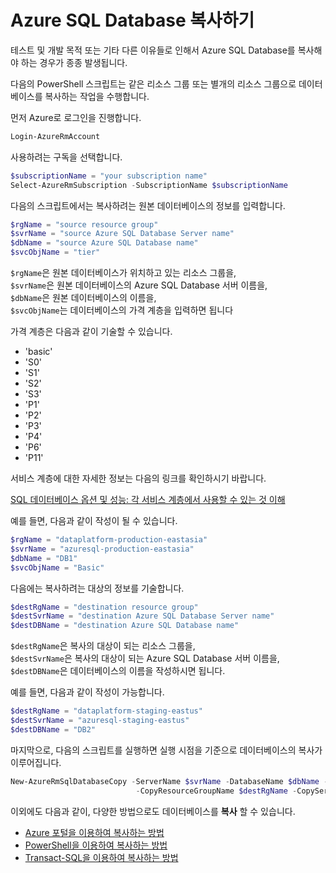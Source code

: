 # Azure SQL Database 복사하기

테스트 및 개발 목적 또는 기타 다른 이유들로 인해서 Azure SQL Database를 복사해야 하는 경우가 종종 발생됩니다.

다음의 PowerShell 스크립트는 같은 리소스 그룹 또는 별개의 리소스 그룹으로 데이터베이스를 복사하는 작업을 수행합니다.

먼저 Azure로 로그인을 진행합니다.

```PowerShell
Login-AzureRmAccount
```

사용하려는 구독을 선택합니다.

```PowerShell
$subscriptionName = "your subscription name"
Select-AzureRmSubscription -SubscriptionName $subscriptionName
```

다음의 스크립트에서는 복사하려는 원본 데이터베이스의 정보를 입력합니다.

```PowerShell
$rgName = "source resource group"
$svrName = "source Azure SQL Database Server name"
$dbName = "source Azure SQL Database name"
$svcObjName = "tier"
```

 ```$rgName```은 원본 데이터베이스가 위치하고 있는 리소스 그룹을,  
 ```$svrName```은 원본 데이터베이스의 Azure SQL Database 서버 이름을,  
 ```$dbName```은 원본 데이터베이스의 이름을,  
 ```$svcObjName```는 데이터베이스의 가격 계층을 입력하면 됩니다

 가격 계층은 다음과 같이 기술할 수 있습니다.

 - 'basic'
 - 'S0' 
 - 'S1'
 - 'S2' 
 - 'S3'
 - 'P1'
 - 'P2'
 - 'P3'
 - 'P4'
 - 'P6'
 - 'P11' 

서비스 계층에 대한 자세한 정보는 다음의 링크를 확인하시기 바랍니다.

[SQL 데이터베이스 옵션 및 성능: 각 서비스 계층에서 사용할 수 있는 것 이해](https://azure.microsoft.com/ko-kr/documentation/articles/sql-database-service-tiers/)

예를 들면, 다음과 같이 작성이 될 수 있습니다.

 ```PowerShell
$rgName = "dataplatform-production-eastasia"
$svrName = "azuresql-production-eastasia"
$dbName = "DB1"
$svcObjName = "Basic"
 ```

 다음에는 복사하려는 대상의 정보를 기술합니다.
 
 ```PowerShell
$destRgName = "destination resource group"
$destSvrName = "destination Azure SQL Database Server name"
$destDBName = "destination Azure SQL Database name"
 ```

 ```$destRgName```은 복사의 대상이 되는 리소스 그룹을,  
 ```$destSvrName```은 복사의 대상이 되는 Azure SQL Database 서버 이름을,  
```$destDBName```은 데이터베이스의 이름을 작성하시면 됩니다.

예를 들면, 다음과 같이 작성이 가능합니다.

```PowerShell
$destRgName = "dataplatform-staging-eastus"
$destSvrName = "azuresql-staging-eastus"
$destDBName = "DB2"
```

마지막으로, 다음의 스크립트를 실행하면 실행 시점을 기준으로 데이터베이스의 복사가 이루어집니다.

```PowerShell
New-AzureRmSqlDatabaseCopy -ServerName $svrName -DatabaseName $dbName -ServiceObjectiveName $svcObjName -ResourceGroupName $rgName `
                            -CopyResourceGroupName $destRgName -CopyServerName $destSvrName -CopyDatabaseName $destDBName 
```

이외에도 다음과 같이, 다양한 방법으로도 데이터베이스를 __복사__ 할 수 있습니다.

- [Azure 포털을 이용하여 복사하는 방법](https://azure.microsoft.com/ko-kr/documentation/articles/sql-database-copy-portal/)
- [PowerShell을 이용하여 복사하는 방법](https://azure.microsoft.com/ko-kr/documentation/articles/sql-database-copy-powershell/)
- [Transact-SQL을 이용하여 복사하는 방법](https://azure.microsoft.com/ko-kr/documentation/articles/sql-database-copy-transact-sql/)